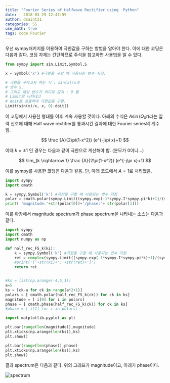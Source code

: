 ```yaml
---
title: "Fourier Series of Halfwave Rectifier using  Python"
date:   2018-03-29 12:47:59
author: dsaint31
categories: SS
use_math: true
tags: code Fourier
---
```


우선 sympy패키지를 이용하여 극한값을 구하는 방법을 알아야 한다.
이에 대한 코딩은 다음과 같다.
코딩 자체는 간단하므로 주석을 참고하면 사용법을 알 수 있다.
```python
from sympy import sin,Limit,Symbol,S

x = Symbol('x') #극한을 구할 때 사용되는 변수 지정.

# 극한을 구하고자 하는 식 : sin(x)/x과 
# 변수 x, 
# 그리고 해당 변수가 어디로 갈지 : 0 를 
# Limit로 나타내고 
# doit을 호출하여 극한값을 구함.
Limit(sin(x)/x, x, 0).doit() 
```
이 코딩에서 사용한 형태를 이후 계속 사용할 것이다.
아래의 수식은 $A \sin (\Omega_0t)$라는 입력 신호에 대해 Half wave rectifier를 통과시킨 결과에 대한 Fourier series의 계수임.

$$
\frac {A}{2\pi(1-x^2)} (e^{-j\pi x}+1)
$$

이때 $k= \pm 1$ 인 경우는 다음과 같이 극한으로 계산해야 함. (분모가 0이니...)

$$
\lim_{k \rightarrow 1} \frac {A}{2\pi(1-x^2)} (e^{-j\pi x}+1)
$$

이를 sympy를 사용한 코딩은 다음과 같음.
단, 아래 코드에서 $A=1$로 처리했음.

```python
import sympy
import cmath

k = sympy.Symbol('k') #극한을 구할 때 사용되는 변수 지정
polar = cmath.polar(sympy.Limit((sympy.exp(-1*sympy.I*sympy.pi*k)+1)/(sympy.pi*2*(1-k**2)),k,1).doit())
print( 'magnitude:'+str(polar[0])+'/phase:'+ str(polar[1]))
```

이를 확장해서 magnitude spectrum과 phase spectrum을 나타내는 소스는 다음과 같다.


```python
import sympy
import cmath
import numpy as np

def half_rec_FS_k(ki):
    k = sympy.Symbol('k') #극한을 구할 때 사용되는 변수 지정
    ret = complex(sympy.Limit((sympy.exp(-1*sympy.I*sympy.pi*k)+1)/(sympy.pi*2*(1-k**2)),k,ki).doit())
    #print('['+str(ki)+':'+str(ret)+']')
    return ret


#ks = list(np.arange(-4,5,1))
a=5
ks = [ck-a for ck in range(a*2+1)]
polars = [ cmath.polar(half_rec_FS_k(ck)) for ck in ks]
magnitude = [ i[0] for i in polars]
phase = [ cmath.phase(half_rec_FS_k(ck)) for ck in ks]
#phase = [ i[1] for i in polars]

import matplotlib.pyplot as plt

plt.bar(range(len(magnitude)),magnitude)
plt.xticks(np.arange(len(ks)),ks)
plt.show()

plt.bar(range(len(phase)),phase)
plt.xticks(np.arange(len(ks)),ks)
plt.show()
```

결과 spectrum은 다음과 같다.
위의 그래프가 magnitude이고, 아래가 phase이다.

![spectrum](https://docs.google.com/drawings/d/e/2PACX-1vS_iBtg9nbnCNdc17R_72Ab1oL8_ITci1TgNMvmw2Pjpt-w7R3goQmIkzfcZ6s8nqa7FUaXSLiMQ1kI/pub?w=379&h=513)

